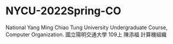 # NYCU-2022Spring-CO
National Yang Ming Chiao Tung University Undergraduate Course, Computer Organization. 國立陽明交通大學 109上 陳添福 計算機組織

